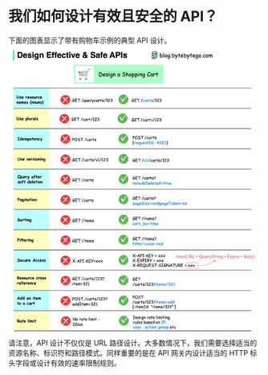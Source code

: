 # 我们如何设计有效且安全的 API？

下面的图表显示了带有购物车示例的典型 API 设计。![](../images/safe-apis.jpg)请注意，API 设计不仅仅是 URL 路径设计。大多数情况下，我们需要选择适当的资源名称、标识符和路径模式。同样重要的是在 API 网关内设计适当的 HTTP 标头字段或设计有效的速率限制规则。
